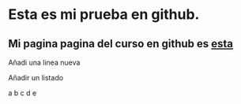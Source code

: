 # Esta es mi prueba en github. 

## Mi pagina pagina del curso en github es [esta](https://github.com/DCIHIGI/basics-de-git-y-git-hub-alxogm/)

Añadi una linea nueva 

Añadir un listado 

a
b
c
d
e


